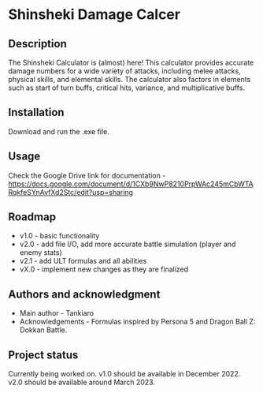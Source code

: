 # Shinsheki Damage Calcer

## Description

The Shinsheki Calculator is (almost) here!
This calculator provides accurate damage numbers for a wide variety of attacks, including melee attacks, physical skills, and elemental skills. 
The calculator also factors in elements such as start of turn buffs, critical hits, variance, and multiplicative buffs.


## Installation

Download and run the .exe file.

## Usage
Check the Google Drive link for documentation - https://docs.google.com/document/d/1CXb9NwP8210PrpWAc245mCbWTARqkfeSYnAvfXd2Stc/edit?usp=sharing

## Roadmap
- v1.0 - basic functionality
- v2.0 - add file I/O, add more accurate battle simulation (player and enemy stats)
- v2.1 - add ULT formulas and all abilities
- vX.0 - implement new changes as they are finalized

## Authors and acknowledgment

- Main author - Tankiaro
- Acknowledgements - Formulas inspired by Persona 5 and Dragon Ball Z: Dokkan Battle.

## Project status
Currently being worked on. v1.0 should be available in December 2022. v2.0 should be available around March 2023.
